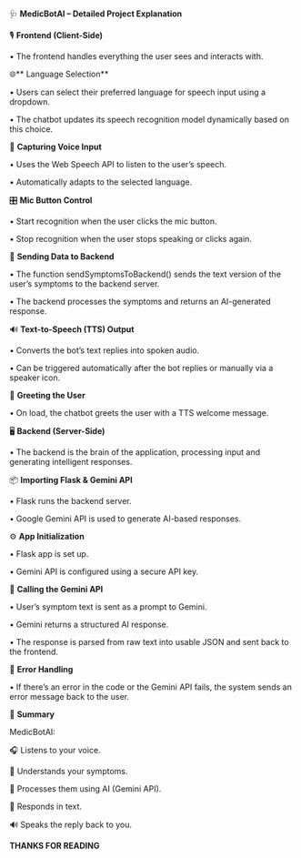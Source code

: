 🩺 **MedicBotAI – Detailed Project Explanation**

🎙️ **Frontend (Client-Side)**

• The frontend handles everything the user sees and interacts with.

🌐** Language Selection**

• Users can select their preferred language for speech input using a dropdown.

• The chatbot updates its speech recognition model dynamically based on this choice.

🎤 **Capturing Voice Input**

• Uses the Web Speech API to listen to the user’s speech.

• Automatically adapts to the selected language.

🎛️ **Mic Button Control**

• Start recognition when the user clicks the mic button.

• Stop recognition when the user stops speaking or clicks again.

🔗 **Sending Data to Backend**

• The function sendSymptomsToBackend() sends the text version of the user’s symptoms to the backend server.

• The backend processes the symptoms and returns an AI-generated response.

🔊 **Text-to-Speech (TTS) Output**

• Converts the bot’s text replies into spoken audio.

• Can be triggered automatically after the bot replies or manually via a speaker icon.

👋 **Greeting the User**

• On load, the chatbot greets the user with a TTS welcome message.

🖥️ **Backend (Server-Side)**

• The backend is the brain of the application, processing input and generating intelligent responses.

📦 **Importing Flask & Gemini API**

• Flask runs the backend server.

• Google Gemini API is used to generate AI-based responses.

⚙️ **App Initialization**

• Flask app is set up.

• Gemini API is configured using a secure API key.

💬 **Calling the Gemini API**

• User’s symptom text is sent as a prompt to Gemini.

• Gemini returns a structured AI response.

• The response is parsed from raw text into usable JSON and sent back to the frontend.

🚨 **Error Handling**

• If there’s an error in the code or the Gemini API fails, the system sends an error message back to the user.

📌 **Summary**

MedicBotAI:

🎧 Listens to your voice.

📝 Understands your symptoms.

🧠 Processes them using AI (Gemini API).

💬 Responds in text.

🔊 Speaks the reply back to you.


**THANKS FOR READING**

